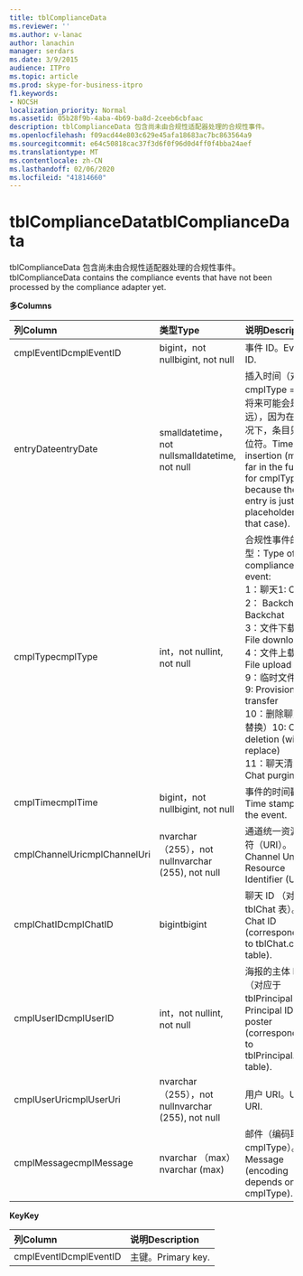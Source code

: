 ```yaml
---
title: tblComplianceData
ms.reviewer: ''
ms.author: v-lanac
author: lanachin
manager: serdars
ms.date: 3/9/2015
audience: ITPro
ms.topic: article
ms.prod: skype-for-business-itpro
f1.keywords:
- NOCSH
localization_priority: Normal
ms.assetid: 05b28f9b-4aba-4b69-ba8d-2ceeb6cbfaac
description: tblComplianceData 包含尚未由合规性适配器处理的合规性事件。
ms.openlocfilehash: f09acd44e803c629e45afa18683ac7bc863564a9
ms.sourcegitcommit: e64c50818cac37f3d6f0f96d0d4ff0f4bba24aef
ms.translationtype: MT
ms.contentlocale: zh-CN
ms.lasthandoff: 02/06/2020
ms.locfileid: "41814660"
---
```

# <a name="tblcompliancedata"></a><span data-ttu-id="52f20-103">tblComplianceData</span><span class="sxs-lookup"><span data-stu-id="52f20-103">tblComplianceData</span></span>
 
<span data-ttu-id="52f20-104">tblComplianceData 包含尚未由合规性适配器处理的合规性事件。</span><span class="sxs-lookup"><span data-stu-id="52f20-104">tblComplianceData contains the compliance events that have not been processed by the compliance adapter yet.</span></span>
  
<span data-ttu-id="52f20-105">**多**</span><span class="sxs-lookup"><span data-stu-id="52f20-105">**Columns**</span></span>

|<span data-ttu-id="52f20-106">**列**</span><span class="sxs-lookup"><span data-stu-id="52f20-106">**Column**</span></span>|<span data-ttu-id="52f20-107">**类型**</span><span class="sxs-lookup"><span data-stu-id="52f20-107">**Type**</span></span>|<span data-ttu-id="52f20-108">**说明**</span><span class="sxs-lookup"><span data-stu-id="52f20-108">**Description**</span></span>|
|:-----|:-----|:-----|
|<span data-ttu-id="52f20-109">cmplEventID</span><span class="sxs-lookup"><span data-stu-id="52f20-109">cmplEventID</span></span>  <br/> |<span data-ttu-id="52f20-110">bigint，not null</span><span class="sxs-lookup"><span data-stu-id="52f20-110">bigint, not null</span></span>  <br/> |<span data-ttu-id="52f20-111">事件 ID。</span><span class="sxs-lookup"><span data-stu-id="52f20-111">Event ID.</span></span>  <br/> |
|<span data-ttu-id="52f20-112">entryDate</span><span class="sxs-lookup"><span data-stu-id="52f20-112">entryDate</span></span>  <br/> |<span data-ttu-id="52f20-113">smalldatetime，not null</span><span class="sxs-lookup"><span data-stu-id="52f20-113">smalldatetime, not null</span></span>  <br/> |<span data-ttu-id="52f20-114">插入时间（对于 cmplType = 9，将来可能会是很远），因为在该情况下，条目只是占位符。</span><span class="sxs-lookup"><span data-stu-id="52f20-114">Time of insertion (may be far in the future for cmplType=9 because the entry is just a placeholder in that case).</span></span>  <br/> |
|<span data-ttu-id="52f20-115">cmplType</span><span class="sxs-lookup"><span data-stu-id="52f20-115">cmplType</span></span>  <br/> |<span data-ttu-id="52f20-116">int，not null</span><span class="sxs-lookup"><span data-stu-id="52f20-116">int, not null</span></span>  <br/> | <span data-ttu-id="52f20-117">合规性事件的类型：</span><span class="sxs-lookup"><span data-stu-id="52f20-117">Type of compliance event:</span></span> <br/>  <span data-ttu-id="52f20-118">1：聊天</span><span class="sxs-lookup"><span data-stu-id="52f20-118">1: Chat</span></span> <br/>  <span data-ttu-id="52f20-119">2： Backchat</span><span class="sxs-lookup"><span data-stu-id="52f20-119">2: Backchat</span></span> <br/>  <span data-ttu-id="52f20-120">3：文件下载</span><span class="sxs-lookup"><span data-stu-id="52f20-120">3: File download</span></span> <br/>  <span data-ttu-id="52f20-121">4：文件上载</span><span class="sxs-lookup"><span data-stu-id="52f20-121">4: File upload</span></span> <br/>  <span data-ttu-id="52f20-122">9：临时文件传输</span><span class="sxs-lookup"><span data-stu-id="52f20-122">9: Provisional file transfer</span></span> <br/>  <span data-ttu-id="52f20-123">10：删除聊天（带替换）</span><span class="sxs-lookup"><span data-stu-id="52f20-123">10: Chat deletion (with replace)</span></span> <br/>  <span data-ttu-id="52f20-124">11：聊天清除</span><span class="sxs-lookup"><span data-stu-id="52f20-124">11: Chat purging</span></span> <br/> |
|<span data-ttu-id="52f20-125">cmplTime</span><span class="sxs-lookup"><span data-stu-id="52f20-125">cmplTime</span></span>  <br/> |<span data-ttu-id="52f20-126">bigint，not null</span><span class="sxs-lookup"><span data-stu-id="52f20-126">bigint, not null</span></span>  <br/> |<span data-ttu-id="52f20-127">事件的时间戳。</span><span class="sxs-lookup"><span data-stu-id="52f20-127">Time stamp for the event.</span></span>  <br/> |
|<span data-ttu-id="52f20-128">cmplChannelUri</span><span class="sxs-lookup"><span data-stu-id="52f20-128">cmplChannelUri</span></span>  <br/> |<span data-ttu-id="52f20-129">nvarchar （255），not null</span><span class="sxs-lookup"><span data-stu-id="52f20-129">nvarchar (255), not null</span></span>  <br/> |<span data-ttu-id="52f20-130">通道统一资源标识符（URI）。</span><span class="sxs-lookup"><span data-stu-id="52f20-130">Channel Uniform Resource Identifier (URI).</span></span>  <br/> |
|<span data-ttu-id="52f20-131">cmplChatID</span><span class="sxs-lookup"><span data-stu-id="52f20-131">cmplChatID</span></span>  <br/> |<span data-ttu-id="52f20-132">bigint</span><span class="sxs-lookup"><span data-stu-id="52f20-132">bigint</span></span>  <br/> |<span data-ttu-id="52f20-133">聊天 ID （对应于 tblChat 表）。</span><span class="sxs-lookup"><span data-stu-id="52f20-133">Chat ID (corresponding to tblChat.chatId table).</span></span>  <br/> |
|<span data-ttu-id="52f20-134">cmplUserID</span><span class="sxs-lookup"><span data-stu-id="52f20-134">cmplUserID</span></span>  <br/> |<span data-ttu-id="52f20-135">int，not null</span><span class="sxs-lookup"><span data-stu-id="52f20-135">int, not null</span></span>  <br/> |<span data-ttu-id="52f20-136">海报的主体 ID （对应于 tblPrincipal 表）。</span><span class="sxs-lookup"><span data-stu-id="52f20-136">Principal ID of the poster (corresponding to tblPrincipal.prinID table).</span></span>  <br/> |
|<span data-ttu-id="52f20-137">cmplUserUri</span><span class="sxs-lookup"><span data-stu-id="52f20-137">cmplUserUri</span></span>  <br/> |<span data-ttu-id="52f20-138">nvarchar （255），not null</span><span class="sxs-lookup"><span data-stu-id="52f20-138">nvarchar (255), not null</span></span>  <br/> |<span data-ttu-id="52f20-139">用户 URI。</span><span class="sxs-lookup"><span data-stu-id="52f20-139">User URI.</span></span>  <br/> |
|<span data-ttu-id="52f20-140">cmplMessage</span><span class="sxs-lookup"><span data-stu-id="52f20-140">cmplMessage</span></span>  <br/> |<span data-ttu-id="52f20-141">nvarchar （max）</span><span class="sxs-lookup"><span data-stu-id="52f20-141">nvarchar (max)</span></span>  <br/> |<span data-ttu-id="52f20-142">邮件（编码取决于 cmplType）。</span><span class="sxs-lookup"><span data-stu-id="52f20-142">Message (encoding depends on cmplType).</span></span>  <br/> |
   
<span data-ttu-id="52f20-143">**Key**</span><span class="sxs-lookup"><span data-stu-id="52f20-143">**Key**</span></span>

|<span data-ttu-id="52f20-144">**列**</span><span class="sxs-lookup"><span data-stu-id="52f20-144">**Column**</span></span>|<span data-ttu-id="52f20-145">**说明**</span><span class="sxs-lookup"><span data-stu-id="52f20-145">**Description**</span></span>|
|:-----|:-----|
|<span data-ttu-id="52f20-146">cmplEventID</span><span class="sxs-lookup"><span data-stu-id="52f20-146">cmplEventID</span></span>  <br/> |<span data-ttu-id="52f20-147">主键。</span><span class="sxs-lookup"><span data-stu-id="52f20-147">Primary key.</span></span>  <br/> |
   

